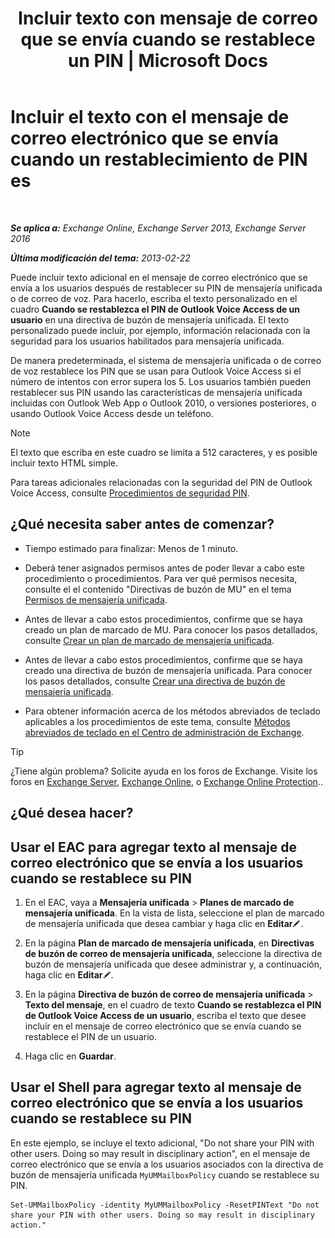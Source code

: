 ﻿---
title: 'Incluir texto con mensaje de correo que se envía cuando se restablece un PIN | Microsoft Docs'
TOCTitle: Incluir el texto con el mensaje de correo electrónico que se envía cuando un restablecimiento de PIN es
ms:assetid: f7a4d775-a588-412f-ac2c-11ab1a5c67eb
ms:mtpsurl: https://technet.microsoft.com/es-es/library/Bb201750(v=EXCHG.150)
ms:contentKeyID: 51406572
ms.date: 05/22/2018
mtps_version: v=EXCHG.150
ms.translationtype: MT
---

# Incluir el texto con el mensaje de correo electrónico que se envía cuando un restablecimiento de PIN es

 

_**Se aplica a:** Exchange Online, Exchange Server 2013, Exchange Server 2016_

_**Última modificación del tema:** 2013-02-22_

Puede incluir texto adicional en el mensaje de correo electrónico que se envía a los usuarios después de restablecer su PIN de mensajería unificada o de correo de voz. Para hacerlo, escriba el texto personalizado en el cuadro **Cuando se restablezca el PIN de Outlook Voice Access de un usuario** en una directiva de buzón de mensajería unificada. El texto personalizado puede incluir, por ejemplo, información relacionada con la seguridad para los usuarios habilitados para mensajería unificada.

De manera predeterminada, el sistema de mensajería unificada o de correo de voz restablece los PIN que se usan para Outlook Voice Access si el número de intentos con error supera los 5. Los usuarios también pueden restablecer sus PIN usando las características de mensajería unificada incluidas con Outlook Web App o Outlook 2010, o versiones posteriores, o usando Outlook Voice Access desde un teléfono.


> [!NOTE]
> El texto que escriba en este cuadro se limita a 512&nbsp;caracteres, y es posible incluir texto HTML simple.



Para tareas adicionales relacionadas con la seguridad del PIN de Outlook Voice Access, consulte [Procedimientos de seguridad PIN](pin-security-procedures-exchange-2013-help.md).

## ¿Qué necesita saber antes de comenzar?

  - Tiempo estimado para finalizar: Menos de 1 minuto.

  - Deberá tener asignados permisos antes de poder llevar a cabo este procedimiento o procedimientos. Para ver qué permisos necesita, consulte el el contenido "Directivas de buzón de MU" en el tema [Permisos de mensajería unificada](unified-messaging-permissions-exchange-2013-help.md).

  - Antes de llevar a cabo estos procedimientos, confirme que se haya creado un plan de marcado de MU. Para conocer los pasos detallados, consulte [Crear un plan de marcado de mensajería unificada](create-a-um-dial-plan-exchange-2013-help.md).

  - Antes de llevar a cabo estos procedimientos, confirme que se haya creado una directiva de buzón de mensajería unificada. Para conocer los pasos detallados, consulte [Crear una directiva de buzón de mensajería unificada](create-a-um-mailbox-policy-exchange-2013-help.md).

  - Para obtener información acerca de los métodos abreviados de teclado aplicables a los procedimientos de este tema, consulte [Métodos abreviados de teclado en el Centro de administración de Exchange](keyboard-shortcuts-in-the-exchange-admin-center-exchange-online-protection-help.md).


> [!TIP]
> ¿Tiene algún problema? Solicite ayuda en los foros de Exchange. Visite los foros en <A href="https://go.microsoft.com/fwlink/p/?linkid=60612">Exchange Server</A>, <A href="https://go.microsoft.com/fwlink/p/?linkid=267542">Exchange Online</A>, o <A href="https://go.microsoft.com/fwlink/p/?linkid=285351">Exchange Online Protection</A>..



## ¿Qué desea hacer?

## Usar el EAC para agregar texto al mensaje de correo electrónico que se envía a los usuarios cuando se restablece su PIN

1.  En el EAC, vaya a **Mensajería unificada** \> **Planes de marcado de mensajería unificada**. En la vista de lista, seleccione el plan de marcado de mensajería unificada que desea cambiar y haga clic en **Editar**![Icono Editar](images/Bb124582.6f53ccb2-1f13-4c02-bea0-30690e6ea71d(EXCHG.150).gif "Icono Editar").

2.  En la página **Plan de marcado de mensajería unificada**, en **Directivas de buzón de correo de mensajería unificada**, seleccione la directiva de buzón de mensajería unificada que desee administrar y, a continuación, haga clic en **Editar**![Icono Editar](images/Bb124582.6f53ccb2-1f13-4c02-bea0-30690e6ea71d(EXCHG.150).gif "Icono Editar").

3.  En la página **Directiva de buzón de correo de mensajería unificada** \> **Texto del mensaje**, en el cuadro de texto **Cuando se restablezca el PIN de Outlook Voice Access de un usuario**, escriba el texto que desee incluir en el mensaje de correo electrónico que se envía cuando se restablece el PIN de un usuario.

4.  Haga clic en **Guardar**.

## Usar el Shell para agregar texto al mensaje de correo electrónico que se envía a los usuarios cuando se restablece su PIN

En este ejemplo, se incluye el texto adicional, "Do not share your PIN with other users. Doing so may result in disciplinary action", en el mensaje de correo electrónico que se envía a los usuarios asociados con la directiva de buzón de mensajería unificada `MyUMMailboxPolicy` cuando se restablece su PIN.

    Set-UMMailboxPolicy -identity MyUMMailboxPolicy -ResetPINText "Do not share your PIN with other users. Doing so may result in disciplinary action."

